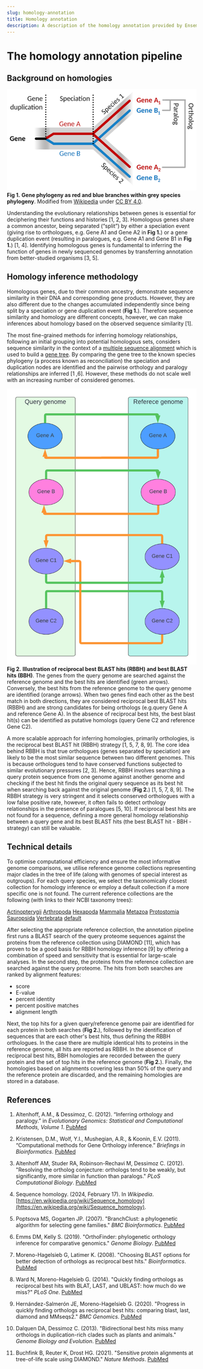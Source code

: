 ```yaml
---
slug: homology-annotation
title: Homology annotation
description: A description of the homology annotation provided by Ensembl
---
```


The homology annotation pipeline
================================

Background on homologies
------------------------

![image](media/homology.png)
**Fig 1.** **Gene phylogeny as red and blue branches within grey species phylogeny**. Modified from  [Wikipedia](https://en.wikipedia.org/wiki/Sequence_homology#/media/File:Ortholog_paralog_analog_examples.svg) under [CC BY 4.0](https://creativecommons.org/licenses/by/4.0/).


Understanding the evolutionary relationships between genes is essential for deciphering their functions and histories [1, 2, 3]. Homologous genes share a common ancestor, being separated (“split”) by either a speciation event (giving rise to orthologues, e.g. Gene A1 and Gene A2 in  **Fig 1.**) or a gene duplication event (resulting in paralogues, e.g.  Gene A1 and Gene B1 in **Fig 1.**) [1, 4].
Identifying homologous genes is fundamental to inferring the function of genes in newly sequenced genomes by transferring annotation from better-studied organisms [3, 5].

Homology inference methodology
------------------------------

Homologous genes, due to their common ancestry, demonstrate sequence similarity in their DNA and corresponding gene products. However, they are also different due to the changes accumulated independently since being split by a speciation or gene duplication event (**Fig 1.**). Therefore sequence similarity and homology are different concepts, however, we can make inferences about homology based on the observed sequence similarity [1].

The most fine-grained methods for inferring homology relationships, following an initial grouping into potential homologous sets, considers sequence similarity in the context of a [multiple sequence alignment](https://en.wikipedia.org/wiki/Multiple_sequence_alignment) which is used to build a [gene tree](https://en.wikipedia.org/wiki/Phylogenetic_tree). By comparing the gene tree to the known species phylogeny (a process known as reconciliation) the speciation and duplication nodes are identified and the pairwise orthology and paralogy relationships are inferred [1 ,6]. However, these methods do not scale well with an increasing number of considered genomes.

![image](media/RBBH.png)
**Fig 2.** **Illustration of reciprocal best BLAST hits (RBBH) and best BLAST hits (BBH)**. The genes from the query genome are searched against the reference genome and the best hits are identified (green arrows). Conversely, the best hits from the reference genome to the query genome are identified (orange arrows). When two genes find each other as the best match in both directions, they are considered reciprocal best BLAST hits (RBBH) and are strong candidates for being orthologs (e.g.query Gene A and reference Gene A). In the absence of reciprocal best hits, the best blast hit(s) can be identified as putative homologs (query Gene C2 and reference Gene C2).

A more scalable approach for inferring homologies, primarily orthologies, is the reciprocal best BLAST hit (RBBH) strategy [1, 5, 7, 8, 9]. The core idea behind RBBH is that true orthologues (genes separated by speciation) are likely to be the most similar sequence between two different genomes. This is because orthologues tend to have conserved functions subjected to similar evolutionary pressures [2, 3].
Hence, RBBH involves searching a query protein sequence from one genome against another genome and checking if the best hit finds the original query sequence as its best hit when searching back against the original genome (**Fig 2.**) [1, 5, 7, 8, 9].
The RBBH strategy is very stringent and it selects conserved orthologues with a low false positive rate, however, it often fails to detect orthology relationships in the presence of paralogues [5, 10]. If reciprocal best hits are not found for a sequence, defining a more general homology relationship between a query gene and its best BLAST hits (the best BLAST hit - BBH - strategy) can still be valuable.

Technical details
-----------------

To optimise computational efficiency and ensure the most informative genome comparisons, we utilise reference genome collections representing major clades in the tree of life (along with genomes of special interest as outgroups). For each query species, we select the taxonomically closest collection for homology inference or employ a default collection if a more specific one is not found.
The current reference collections are the following (with links to their NCBI taxonomy trees):

[Actinopterygii](https://itol.embl.de/tree/1722225465338081713949786)
[Arthropoda](https://itol.embl.de/tree/1722225465354261713949845)
[Hexapoda](https://itol.embl.de/tree/1722225465378991713949952)
[Mammalia](https://itol.embl.de/tree/1722225465387561713950008)
[Metazoa](https://itol.embl.de/tree/1722225465403071713950062)
[Protostomia](https://itol.embl.de/tree/1722225465415291713950101)
[Sauropsida](https://itol.embl.de/tree/1722225465437341713950191)
[Vertebrata](https://itol.embl.de/tree/172222546557211713950590)
[default](https://itol.embl.de/tree/1722225465372551713949911)

After selecting the appropriate reference collection, the annotation pipeline first runs a BLAST search of the query proteome sequences against the proteins from the reference collection using DIAMOND [11], which has proven to be a good basis for RBBH homology inference [9] by offering a combination of speed and sensitivity that is essential for large-scale analyses. In the second step, the proteins from the reference collection are searched against the query proteome.
The hits from both searches are ranked by alignment features:
- score
- E-value
- percent identity
- percent positive matches
- alignment length

Next,  the top hits for a given query/reference genome pair are identified for each protein in both searches (**Fig 2.**), followed by the identification of sequences that are each other's best hits, thus defining the RBBH orthologues. In the case there are multiple identical hits to proteins in the reference genome, all hits are reported as RBBH.
In the absence of reciprocal best hits, BBH homologies are recorded between the query protein and the set of top hits in the reference genome (**Fig 2.**).
Finally, the homologies based on alignments covering less than 50% of the query and the reference protein are discarded, and the remaining homologies are stored in a database.

References
----------

 1. Altenhoff, A.M., & Dessimoz, C. (2012). “Inferring orthology and paralogy.” in *Evolutionary Genomics: Statistical and Computational Methods, Volume 1*. [PubMed](https://pubmed.ncbi.nlm.nih.gov/22407712/)

 2. Kristensen, D.M., Wolf, Y.I., Mushegian, A.R., & Koonin, E.V. (2011). “Computational methods for Gene Orthology inference.” *Briefings in Bioinformatics*. [PubMed](https://pubmed.ncbi.nlm.nih.gov/21690100/)

 3. Altenhoff AM, Studer RA, Robinson-Rechavi M, Dessimoz C. (2012). "Resolving the ortholog conjecture: orthologs tend to be weakly, but significantly, more similar in function than paralogs." *PLoS Computational Biology*. [PubMed](https://pubmed.ncbi.nlm.nih.gov/22615551/)

 4. Sequence homology. (2024, February 17). In *Wikipedia*. [https://en.wikipedia.org/wiki/Sequence_homology](https://en.wikipedia.org/wiki/Sequence_homology).

 5. Poptsova MS, Gogarten JP. (2007). "BranchClust: a phylogenetic algorithm for selecting gene families." *BMC Bioinformatics*. [PubMed](https://pubmed.ncbi.nlm.nih.gov/17425803/)

 6. Emms DM, Kelly S. (2019). "OrthoFinder: phylogenetic orthology inference for comparative genomics." *Genome Biology*. [PubMed](https://pubmed.ncbi.nlm.nih.gov/31727128/)

 7. Moreno-Hagelsieb G, Latimer K. (2008). "Choosing BLAST options for better detection of orthologs as reciprocal best hits." *Bioinformatics*. [PubMed](https://pubmed.ncbi.nlm.nih.gov/18042555/)

 8. Ward N, Moreno-Hagelsieb G. (2014). "Quickly finding orthologs as reciprocal best hits with BLAT, LAST, and UBLAST: how much do we miss?" *PLoS One*. [PubMed](https://pubmed.ncbi.nlm.nih.gov/25013894/)

 9. Hernández-Salmerón JE, Moreno-Hagelsieb G. (2020). "Progress in quickly finding orthologs as reciprocal best hits: comparing blast, last, diamond and MMseqs2." *BMC Genomics*. [PubMed](https://pubmed.ncbi.nlm.nih.gov/33099302/)

 10. Dalquen DA, Dessimoz C. (2013). "Bidirectional best hits miss many orthologs in duplication-rich clades such as plants and animals." *Genome Biology and Evolution*. [PubMed](https://pubmed.ncbi.nlm.nih.gov/24013106/)

 11. Buchfink B, Reuter K, Drost HG. (2021). "Sensitive protein alignments at tree-of-life scale using DIAMOND." *Nature Methods*. [PubMed](https://pubmed.ncbi.nlm.nih.gov/33828273/)

